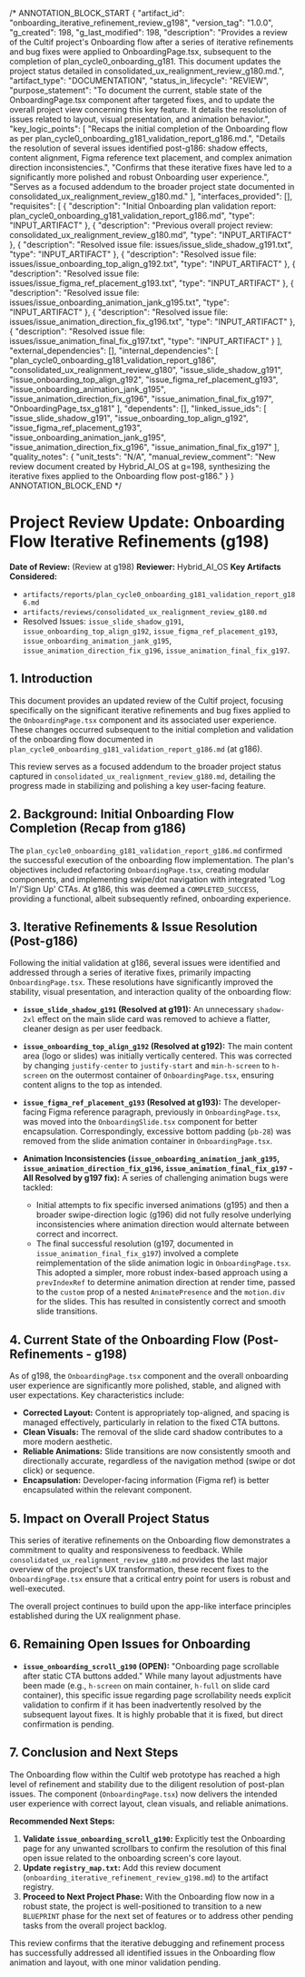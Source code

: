 /* ANNOTATION_BLOCK_START
{
  "artifact_id": "onboarding_iterative_refinement_review_g198",
  "version_tag": "1.0.0",
  "g_created": 198,
  "g_last_modified": 198,
  "description": "Provides a review of the Cultif project's Onboarding flow after a series of iterative refinements and bug fixes were applied to OnboardingPage.tsx, subsequent to the completion of plan_cycle0_onboarding_g181. This document updates the project status detailed in consolidated_ux_realignment_review_g180.md.",
  "artifact_type": "DOCUMENTATION",
  "status_in_lifecycle": "REVIEW",
  "purpose_statement": "To document the current, stable state of the OnboardingPage.tsx component after targeted fixes, and to update the overall project view concerning this key feature. It details the resolution of issues related to layout, visual presentation, and animation behavior.",
  "key_logic_points": [
    "Recaps the initial completion of the Onboarding flow as per plan_cycle0_onboarding_g181_validation_report_g186.md.",
    "Details the resolution of several issues identified post-g186: shadow effects, content alignment, Figma reference text placement, and complex animation direction inconsistencies.",
    "Confirms that these iterative fixes have led to a significantly more polished and robust Onboarding user experience.",
    "Serves as a focused addendum to the broader project state documented in consolidated_ux_realignment_review_g180.md."
  ],
  "interfaces_provided": [],
  "requisites": [
    { "description": "Initial Onboarding plan validation report: plan_cycle0_onboarding_g181_validation_report_g186.md", "type": "INPUT_ARTIFACT" },
    { "description": "Previous overall project review: consolidated_ux_realignment_review_g180.md", "type": "INPUT_ARTIFACT" },
    { "description": "Resolved issue file: issues/issue_slide_shadow_g191.txt", "type": "INPUT_ARTIFACT" },
    { "description": "Resolved issue file: issues/issue_onboarding_top_align_g192.txt", "type": "INPUT_ARTIFACT" },
    { "description": "Resolved issue file: issues/issue_figma_ref_placement_g193.txt", "type": "INPUT_ARTIFACT" },
    { "description": "Resolved issue file: issues/issue_onboarding_animation_jank_g195.txt", "type": "INPUT_ARTIFACT" },
    { "description": "Resolved issue file: issues/issue_animation_direction_fix_g196.txt", "type": "INPUT_ARTIFACT" },
    { "description": "Resolved issue file: issues/issue_animation_final_fix_g197.txt", "type": "INPUT_ARTIFACT" }
  ],
  "external_dependencies": [],
  "internal_dependencies": [
    "plan_cycle0_onboarding_g181_validation_report_g186",
    "consolidated_ux_realignment_review_g180",
    "issue_slide_shadow_g191",
    "issue_onboarding_top_align_g192",
    "issue_figma_ref_placement_g193",
    "issue_onboarding_animation_jank_g195",
    "issue_animation_direction_fix_g196",
    "issue_animation_final_fix_g197",
    "OnboardingPage_tsx_g181"
  ],
  "dependents": [],
  "linked_issue_ids": [
    "issue_slide_shadow_g191",
    "issue_onboarding_top_align_g192",
    "issue_figma_ref_placement_g193",
    "issue_onboarding_animation_jank_g195",
    "issue_animation_direction_fix_g196",
    "issue_animation_final_fix_g197"
  ],
  "quality_notes": {
    "unit_tests": "N/A",
    "manual_review_comment": "New review document created by Hybrid_AI_OS at g=198, synthesizing the iterative fixes applied to the Onboarding flow post-g186."
  }
}
ANNOTATION_BLOCK_END */

# Project Review Update: Onboarding Flow Iterative Refinements (g198)

**Date of Review:** (Review at g198)
**Reviewer:** Hybrid_AI_OS
**Key Artifacts Considered:**
*   `artifacts/reports/plan_cycle0_onboarding_g181_validation_report_g186.md`
*   `artifacts/reviews/consolidated_ux_realignment_review_g180.md`
*   Resolved Issues: `issue_slide_shadow_g191`, `issue_onboarding_top_align_g192`, `issue_figma_ref_placement_g193`, `issue_onboarding_animation_jank_g195`, `issue_animation_direction_fix_g196`, `issue_animation_final_fix_g197`.

## 1. Introduction

This document provides an updated review of the Cultif project, focusing specifically on the significant iterative refinements and bug fixes applied to the `OnboardingPage.tsx` component and its associated user experience. These changes occurred subsequent to the initial completion and validation of the onboarding flow documented in `plan_cycle0_onboarding_g181_validation_report_g186.md` (at g186).

This review serves as a focused addendum to the broader project status captured in `consolidated_ux_realignment_review_g180.md`, detailing the progress made in stabilizing and polishing a key user-facing feature.

## 2. Background: Initial Onboarding Flow Completion (Recap from g186)

The `plan_cycle0_onboarding_g181_validation_report_g186.md` confirmed the successful execution of the onboarding flow implementation. The plan's objectives included refactoring `OnboardingPage.tsx`, creating modular components, and implementing swipe/dot navigation with integrated 'Log In'/'Sign Up' CTAs. At g186, this was deemed a `COMPLETED_SUCCESS`, providing a functional, albeit subsequently refined, onboarding experience.

## 3. Iterative Refinements & Issue Resolution (Post-g186)

Following the initial validation at g186, several issues were identified and addressed through a series of iterative fixes, primarily impacting `OnboardingPage.tsx`. These resolutions have significantly improved the stability, visual presentation, and interaction quality of the onboarding flow:

*   **`issue_slide_shadow_g191` (Resolved at g191):** An unnecessary `shadow-2xl` effect on the main slide card was removed to achieve a flatter, cleaner design as per user feedback.

*   **`issue_onboarding_top_align_g192` (Resolved at g192):** The main content area (logo or slides) was initially vertically centered. This was corrected by changing `justify-center` to `justify-start` and `min-h-screen` to `h-screen` on the outermost container of `OnboardingPage.tsx`, ensuring content aligns to the top as intended.

*   **`issue_figma_ref_placement_g193` (Resolved at g193):** The developer-facing Figma reference paragraph, previously in `OnboardingPage.tsx`, was moved into the `OnboardingSlide.tsx` component for better encapsulation. Correspondingly, excessive bottom padding (`pb-28`) was removed from the slide animation container in `OnboardingPage.tsx`.

*   **Animation Inconsistencies (`issue_onboarding_animation_jank_g195`, `issue_animation_direction_fix_g196`, `issue_animation_final_fix_g197` - All Resolved by g197 fix):** A series of challenging animation bugs were tackled:
    *   Initial attempts to fix specific inversed animations (g195) and then a broader swipe-direction logic (g196) did not fully resolve underlying inconsistencies where animation direction would alternate between correct and incorrect.
    *   The final successful resolution (g197, documented in `issue_animation_final_fix_g197`) involved a complete reimplementation of the slide animation logic in `OnboardingPage.tsx`. This adopted a simpler, more robust index-based approach using a `prevIndexRef` to determine animation direction at render time, passed to the `custom` prop of a nested `AnimatePresence` and the `motion.div` for the slides. This has resulted in consistently correct and smooth slide transitions.

## 4. Current State of the Onboarding Flow (Post-Refinements - g198)

As of g198, the `OnboardingPage.tsx` component and the overall onboarding user experience are significantly more polished, stable, and aligned with user expectations. Key characteristics include:

*   **Corrected Layout:** Content is appropriately top-aligned, and spacing is managed effectively, particularly in relation to the fixed CTA buttons.
*   **Clean Visuals:** The removal of the slide card shadow contributes to a more modern aesthetic.
*   **Reliable Animations:** Slide transitions are now consistently smooth and directionally accurate, regardless of the navigation method (swipe or dot click) or sequence.
*   **Encapsulation:** Developer-facing information (Figma ref) is better encapsulated within the relevant component.

## 5. Impact on Overall Project Status

This series of iterative refinements on the Onboarding flow demonstrates a commitment to quality and responsiveness to feedback. While `consolidated_ux_realignment_review_g180.md` provides the last major overview of the project's UX transformation, these recent fixes to the `OnboardingPage.tsx` ensure that a critical entry point for users is robust and well-executed.

The overall project continues to build upon the app-like interface principles established during the UX realignment phase.

## 6. Remaining Open Issues for Onboarding

*   **`issue_onboarding_scroll_g190` (OPEN):** "Onboarding page scrollable after static CTA buttons added." While many layout adjustments have been made (e.g., `h-screen` on main container, `h-full` on slide card container), this specific issue regarding page scrollability needs explicit validation to confirm if it has been inadvertently resolved by the subsequent layout fixes. It is highly probable that it is fixed, but direct confirmation is pending.

## 7. Conclusion and Next Steps

The Onboarding flow within the Cultif web prototype has reached a high level of refinement and stability due to the diligent resolution of post-plan issues. The component (`OnboardingPage.tsx`) now delivers the intended user experience with correct layout, clean visuals, and reliable animations.

**Recommended Next Steps:**
1.  **Validate `issue_onboarding_scroll_g190`:** Explicitly test the Onboarding page for any unwanted scrollbars to confirm the resolution of this final open issue related to the onboarding screen's core layout.
2.  **Update `registry_map.txt`:** Add this review document (`onboarding_iterative_refinement_review_g198.md`) to the artifact registry.
3.  **Proceed to Next Project Phase:** With the Onboarding flow now in a robust state, the project is well-positioned to transition to a new `BLUEPRINT` phase for the next set of features or to address other pending tasks from the overall project backlog.

This review confirms that the iterative debugging and refinement process has successfully addressed all identified issues in the Onboarding flow animation and layout, with one minor validation pending. 